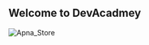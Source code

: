 ## Welcome to DevAcadmey

![Apna_Store](https://socialify.git.ci/Subhradeep10/Apna_Store/image?description=1&font=Bitter&forks=1&issues=1&language=1&logo=https%3A%2F%2Fmedia-exp1.licdn.com%2Fdms%2Fimage%2FC4D03AQFLqATNuFnhig%2Fprofile-displayphoto-shrink_800_800%2F0%2F1653796945884%3Fe%3D1663200000%26v%3Dbeta%26t%3DQvC4IBkkx-D84D3VzMiwmUGbAP2Ibi1r5RyK707GO5I&name=1&owner=1&pattern=Floating%20Cogs&pulls=1&stargazers=1&theme=Dark)
 

